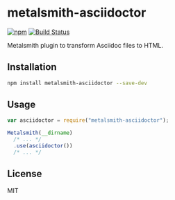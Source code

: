 # metalsmith-asciidoctor

[![npm](https://img.shields.io/npm/v/metalsmith-asciidoctor.svg)](https://www.npmjs.com/package/metalsmith-asciidoctor)
[![Build Status](https://travis-ci.org/chkal/metalsmith-asciidoctor.svg?branch=master)](https://travis-ci.org/chkal/metalsmith-asciidoctor)

Metalsmith plugin to transform Asciidoc files to HTML.

## Installation

```bash
npm install metalsmith-asciidoctor --save-dev
```
    
## Usage

```js
var asciidoctor = require("metalsmith-asciidoctor");

Metalsmith(__dirname)
  /* ... */
  .use(asciidoctor())
  /* ... */
```

## License

MIT
